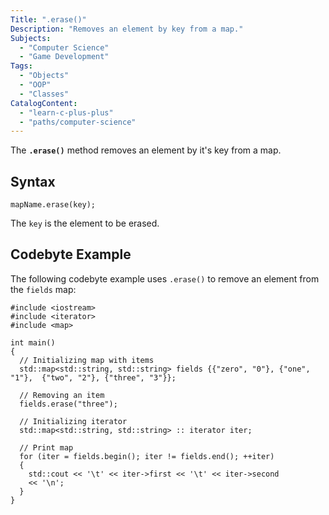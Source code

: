 ```yaml
---
Title: ".erase()"
Description: "Removes an element by key from a map."
Subjects:
  - "Computer Science"
  - "Game Development"
Tags:
  - "Objects"
  - "OOP"
  - "Classes"
CatalogContent:
  - "learn-c-plus-plus"
  - "paths/computer-science"
---
```


The **`.erase()`** method removes an element by it's key from a map.

## Syntax

```pseudo
mapName.erase(key);
```

The `key` is the element to be erased.

## Codebyte Example

The following codebyte example uses `.erase()` to remove an element from the `fields` map:

```codebyte/cpp
#include <iostream>
#include <iterator>
#include <map>

int main()
{
  // Initializing map with items
  std::map<std::string, std::string> fields {{"zero", "0"}, {"one", "1"},  {"two", "2"}, {"three", "3"}};

  // Removing an item
  fields.erase("three");

  // Initializing iterator
  std::map<std::string, std::string> :: iterator iter;

  // Print map
  for (iter = fields.begin(); iter != fields.end(); ++iter)
  {
    std::cout << '\t' << iter->first << '\t' << iter->second
    << '\n';
  }
}
```
